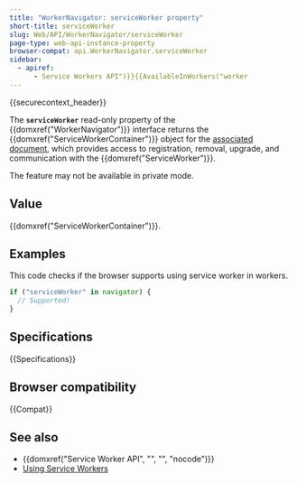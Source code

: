 ```yaml
---
title: "WorkerNavigator: serviceWorker property"
short-title: serviceWorker
slug: Web/API/WorkerNavigator/serviceWorker
page-type: web-api-instance-property
browser-compat: api.WorkerNavigator.serviceWorker
sidebar:
  - apiref:
      - Service Workers API")}}{{AvailableInWorkers("worker
---
```


{{securecontext_header}}

The **`serviceWorker`** read-only property of the {{domxref("WorkerNavigator")}} interface returns the {{domxref("ServiceWorkerContainer")}} object for the [associated document](https://html.spec.whatwg.org/multipage/browsers.html#concept-document-window), which provides access to registration, removal, upgrade, and communication with the {{domxref("ServiceWorker")}}.

The feature may not be available in private mode.

## Value

{{domxref("ServiceWorkerContainer")}}.

## Examples

This code checks if the browser supports using service worker in workers.

```js
if ("serviceWorker" in navigator) {
  // Supported!
}
```

## Specifications

{{Specifications}}

## Browser compatibility

{{Compat}}

## See also

- {{domxref("Service Worker API", "", "", "nocode")}}
- [Using Service Workers](/en-US/docs/Web/API/Service_Worker_API/Using_Service_Workers)
